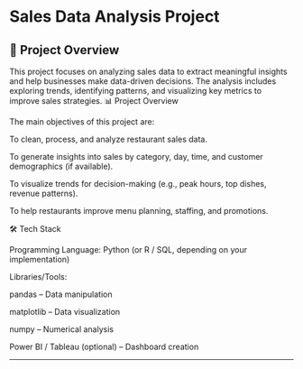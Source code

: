 # Sales Data Analysis Project

## 📖 Project Overview
This project focuses on analyzing sales data to extract meaningful insights and help businesses make data-driven decisions. The analysis includes exploring trends, identifying patterns, and visualizing key metrics to improve sales strategies.
📊 Project Overview

The main objectives of this project are:

To clean, process, and analyze restaurant sales data.

To generate insights into sales by category, day, time, and customer demographics (if available).

To visualize trends for decision-making (e.g., peak hours, top dishes, revenue patterns).

To help restaurants improve menu planning, staffing, and promotions.

🛠️ Tech Stack

Programming Language: Python (or R / SQL, depending on your implementation)

Libraries/Tools:

pandas – Data manipulation

matplotlib – Data visualization

numpy – Numerical analysis

Power BI / Tableau (optional) – Dashboard creation


---
